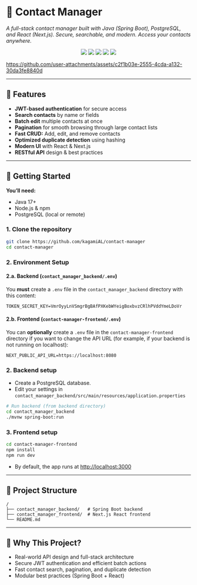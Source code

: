 # 📱 Contact Manager

_A full-stack contact manager built with Java (Spring Boot), PostgreSQL, and React (Next.js). Secure, searchable, and modern. Access your contacts anywhere._

<p align="center">
  <img src="https://img.shields.io/badge/Java-17+-red?logo=java&logoColor=white&style=for-the-badge" />
  <img src="https://img.shields.io/badge/Spring_Boot-3.x-brightgreen?logo=springboot&logoColor=white&style=for-the-badge" />
  <img src="https://img.shields.io/badge/PostgreSQL-15+-316192?logo=postgresql&logoColor=white&style=for-the-badge" />
  <img src="https://img.shields.io/badge/React-Next.js-61DAFB?logo=react&logoColor=black&style=for-the-badge" />
  <img src="https://img.shields.io/badge/JWT-Auth-000000?logo=jsonwebtokens&logoColor=white&style=for-the-badge" />
</p>

https://github.com/user-attachments/assets/c2f1b03e-2555-4cda-a132-30da3fe8840d

---

## 🧩 Features

- **JWT-based authentication** for secure access
- **Search contacts** by name or fields
- **Batch edit** multiple contacts at once
- **Pagination** for smooth browsing through large contact lists
- **Fast CRUD:** Add, edit, and remove contacts
- **Optimized duplicate detection** using hashing
- **Modern UI** with React & Next.js
- **RESTful API** design & best practices

---

## 🚀 Getting Started

**You’ll need:**
- Java 17+
- Node.js & npm
- PostgreSQL (local or remote)

### 1. Clone the repository
```bash
git clone https://github.com/kagamiAL/contact-manager
cd contact-manager
````

### 2. Environment Setup

#### 2.a. Backend (`contact_manager_backend/.env`)

You **must** create a `.env` file in the `contact_manager_backend` directory with this content:

```
TOKEN_SECRET_KEY=VmrOyyLnVSmgrBgBAfPXKebWYeigBoxbvzCRlhPVddYmeLDoVr
```

#### 2.b. Frontend (`contact-manager-frontend/.env`)

You can **optionally** create a `.env` file in the `contact-manager-frontend` directory if you want to change the API URL (for example, if your backend is not running on localhost):

```
NEXT_PUBLIC_API_URL=https://localhost:8080
```

### 2. Backend setup

* Create a PostgreSQL database.
* Edit your settings in
  `contact_manager_backend/src/main/resources/application.properties`

```bash
# Run backend (from backend directory)
cd contact_manager_backend
./mvnw spring-boot:run
```

### 3. Frontend setup

```bash
cd contact-manager-frontend
npm install
npm run dev
```

* By default, the app runs at [http://localhost:3000](http://localhost:3000)

---

## 📂 Project Structure

```
/
├── contact_manager_backend/   # Spring Boot backend
├── contact_manager_frontend/  # Next.js React frontend
└── README.md
```

---

## 🧠 Why This Project?

* Real-world API design and full-stack architecture
* Secure JWT authentication and efficient batch actions
* Fast contact search, pagination, and duplicate detection
* Modular best practices (Spring Boot + React)
